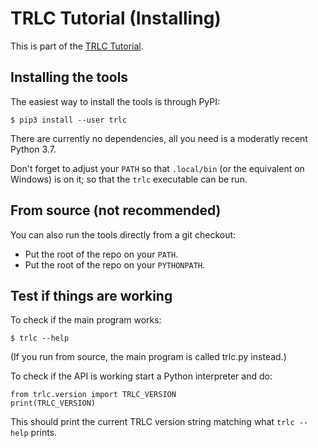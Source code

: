 # TRLC Tutorial (Installing)

This is part of the [TRLC Tutorial](TUTORIAL.md).

## Installing the tools

The easiest way to install the tools is through PyPI:

```
$ pip3 install --user trlc
```

There are currently no dependencies, all you need is a moderatly
recent Python 3.7.

Don't forget to adjust your `PATH` so that `.local/bin` (or the
equivalent on Windows) is on it; so that the `trlc` executable can be
run.

## From source (not recommended)

You can also run the tools directly from a git checkout:

* Put the root of the repo on your `PATH`.
* Put the root of the repo on your `PYTHONPATH`.

## Test if things are working

To check if the main program works:

```
$ trlc --help
```

(If you run from source, the main program is called trlc.py instead.)

To check if the API is working start a Python interpreter and do:

```
from trlc.version import TRLC_VERSION
print(TRLC_VERSION)
```

This should print the current TRLC version string matching what
`trlc --help` prints.
